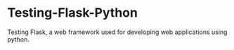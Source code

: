 # Testing-Flask-Python

Testing Flask, a web framework used for developing web applications using python. 
